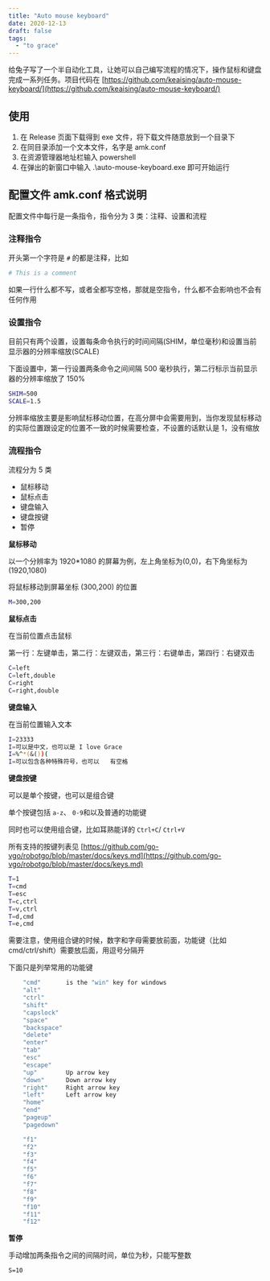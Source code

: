 ```yaml
---
title: "Auto mouse keyboard"
date: 2020-12-13
draft: false
tags:
  - "to grace"
---
```


给兔子写了一个半自动化工具，让她可以自己编写流程的情况下，操作鼠标和键盘完成一系列任务。项目代码在 [https://github.com/keaising/auto-mouse-keyboard/](https://github.com/keaising/auto-mouse-keyboard/)

## 使用

1. 在 Release 页面下载得到 exe 文件，将下载文件随意放到一个目录下
2. 在同目录添加一个文本文件，名字是 amk.conf
3. 在资源管理器地址栏输入 powershell
4. 在弹出的新窗口中输入 .\auto-mouse-keyboard.exe 即可开始运行

## 配置文件 amk.conf 格式说明

配置文件中每行是一条指令，指令分为 3 类：注释、设置和流程

### 注释指令

开头第一个字符是 `#` 的都是注释，比如

```bash
# This is a comment
```

如果一行什么都不写，或者全都写空格，那就是空指令，什么都不会影响也不会有任何作用

### 设置指令

目前只有两个设置，设置每条命令执行的时间间隔(SHIM，单位毫秒)和设置当前显示器的分辨率缩放(SCALE)

下面设置中，第一行设置两条命令之间间隔 500 毫秒执行，第二行标示当前显示器的分辨率缩放了 150%

```bash
SHIM=500
SCALE=1.5
```

分辨率缩放主要是影响鼠标移动位置，在高分屏中会需要用到，当你发现鼠标移动的实际位置跟设定的位置不一致的时候需要检查，不设置的话默认是 1，没有缩放

### 流程指令

流程分为 5 类

- 鼠标移动
- 鼠标点击
- 键盘输入
- 键盘按键
- 暂停

**鼠标移动**

以一个分辨率为 1920\*1080 的屏幕为例，左上角坐标为(0,0)，右下角坐标为(1920,1080)

将鼠标移动到屏幕坐标 (300,200) 的位置

```bash
M=300,200
```

**鼠标点击**

在当前位置点击鼠标

第一行：左键单击，第二行：左键双击，第三行：右键单击，第四行：右键双击

```bash
C=left
C=left,double
C=right
C=right,double
```

**键盘输入**

在当前位置输入文本

```bash
I=23333
I=可以是中文，也可以是 I love Grace
I=%^*(&())(
I=可以包含各种特殊符号，也可以   有空格
```

**键盘按键**

可以是单个按键，也可以是组合键

单个按键包括 `a-z`、 `0-9`和以及普通的功能键

同时也可以使用组合键，比如耳熟能详的 `Ctrl+C`/ `Ctrl+V`

所有支持的按键列表见 [https://github.com/go-vgo/robotgo/blob/master/docs/keys.md](https://github.com/go-vgo/robotgo/blob/master/docs/keys.md)

```bash
T=1
T=cmd
T=esc
T=c,ctrl
T=v,ctrl
T=d,cmd
T=e,cmd
```

需要注意，使用组合键的时候，数字和字母需要放前面，功能键（比如 cmd/ctrl/shift）需要放后面，用逗号分隔开

下面只是列举常用的功能键

```bash
	"cmd"		is the "win" key for windows
	"alt"
	"ctrl"
	"shift"
	"capslock"
	"space"
	"backspace"
	"delete"
	"enter"
	"tab"
	"esc"
	"escape"
	"up"		Up arrow key
	"down"		Down arrow key
	"right"		Right arrow key
	"left"		Left arrow key
	"home"
	"end"
	"pageup"
	"pagedown"

	"f1"
	"f2"
	"f3"
	"f4"
	"f5"
	"f6"
	"f7"
	"f8"
	"f9"
	"f10"
	"f11"
	"f12"
```

**暂停**

手动增加两条指令之间的间隔时间，单位为秒，只能写整数

```shell
S=10
```
